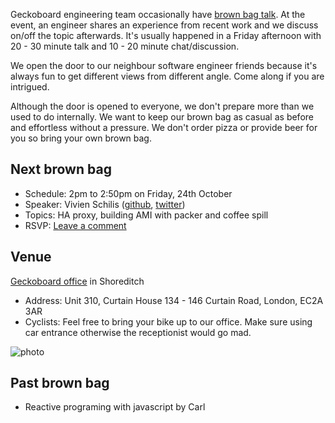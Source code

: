 Geckoboard engineering team occasionally have [brown bag talk](http://en.wikipedia.org/wiki/Brown-bag_seminar).
At the event, an engineer shares an experience from recent work and we discuss on/off the topic afterwards.
It's usually happened in a Friday afternoon with 20 - 30 minute talk and 10 - 20 minute chat/discussion.

We open the door to our neighbour software engineer friends because it's always fun to get different views from different angle.
Come along if you are intrigued.

Although the door is opened to everyone, we don't prepare more than we used to do internally.
We want to keep our brown bag as casual as before and effortless without a pressure.
We don't order pizza or provide beer for you so bring your own brown bag.


## Next brown bag

* Schedule: 2pm to 2:50pm on Friday, 24th October
* Speaker: Vivien Schilis ([github](https://github.com/vivienschilis), [twitter](https://twitter.com/vivienschilis))
* Topics: HA proxy, building AMI with packer and coffee spill
* RSVP: [Leave a comment](https://github.com/geckoboard/brownbags/issues/1)

## Venue

[Geckoboard office](http://4sq.com/LB8eUs) in Shoreditch

* Address: Unit 310, Curtain House 134 - 146 Curtain Road, London, EC2A 3AR
* Cyclists: Feel free to bring your bike up to our office. Make sure using car entrance otherwise the receptionist would go mad.

![photo](https://dl.dropboxusercontent.com/u/29379898/IMG_2153.jpg)

## Past brown bag

* Reactive programing with javascript by Carl
